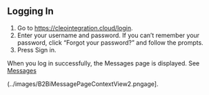 ## Logging In

1. Go to https://cleointegration.cloud/login.
2. Enter your username and password. If you can’t remember your password, click “Forgot your password?” and follow the prompts.
3. Press Sign in.

When you log in successfully, the Messages page is displayed. See [Messages](Messages.md)

(../images/B2BiMessagePageContextView2.pngage].
